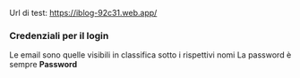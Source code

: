 Url di test: https://iblog-92c31.web.app/

### Credenziali per il login
Le email sono quelle visibili in classifica sotto i rispettivi nomi
La password è sempre **Password**